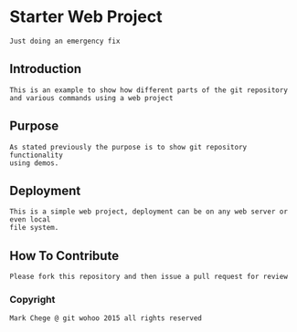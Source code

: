 # Starter Web Project
	Just doing an emergency fix

## Introduction
	This is an example to show how different parts of the git repository
	and various commands using a web project

## Purpose
	As stated previously the purpose is to show git repository functionality
	using demos.

## Deployment
	This is a simple web project, deployment can be on any web server or even local
	file system.

## How To Contribute
	Please fork this repository and then issue a pull request for review

### Copyright
	Mark Chege @ git wohoo 2015 all rights reserved